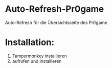 # Auto-Refresh-Pr0game
Auto-Refresh für die Übersichtsseite des Pr0game
# Installation:
 1. Tampermonkey installieren
 2.  aufrufen und installieren
